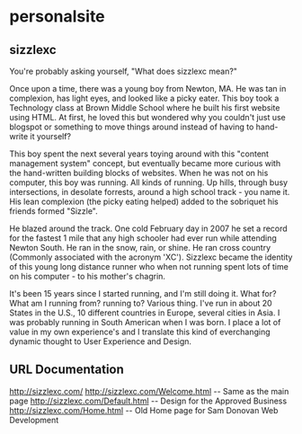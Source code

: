 # personalsite

sizzlexc
---------

You're probably asking yourself, "What does sizzlexc mean?"

Once upon a time, there was a young boy from Newton, MA. He was tan in complexion, has light eyes, and looked like a picky eater. This boy took a Technology class at Brown Middle School where he built his first website using HTML. At first, he loved this but wondered why you couldn't just use blogspot or something to move things around instead of having to hand-write it yourself? 

This boy spent the next several years toying around with this "content management system" concept, but eventually became more curious with the hand-written building blocks of websites. When he was not on his computer, this boy was running. All kinds of running. Up hills, through busy intersections, in desolate forrests, around a high school track - you name it. His lean complexion (the picky eating helped) added to the sobriquet his friends formed "Sizzle". 

He blazed around the track. One cold February day in 2007 he set a record for the fastest 1 mile that any high schooler had ever run while attending Newton South. He ran in the snow, rain, or shine. He ran cross country (Commonly associated with the acronym 'XC'). Sizzlexc became the identity of this young long distance runner who when not running spent lots of time on his computer - to his mother's chagrin.

It's been 15 years since I started running, and I'm still doing it. What for? What am I running from? running to? Various thing. I've run in about 20 States in the U.S., 10 different countries in Europe, several cities in Asia. I was probably running in South American when I was born. I place a lot of value in my own experience's and I translate this kind of everchanging dynamic thought to User Experience and Design.


URL Documentation
-----------------

http://sizzlexc.com/
http://sizzlexc.com/Welcome.html -- Same as the main page
http://sizzlexc.com/Default.html -- Design for the Approved Business
http://sizzlexc.com/Home.html -- Old Home page for Sam Donovan Web Development
